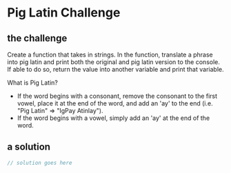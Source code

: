 # Pig Latin Challenge

## the challenge

Create a function that takes in strings.
In the function, translate a phrase into pig latin and print both the original and pig latin version to the console.
If able to do so, return the value into another variable and print that variable.

What is Pig Latin?
* If the word begins with a consonant, remove the consonant to the first vowel, place it at the end of the word, and add an 'ay' to the end (i.e. "Pig Latin" => "IgPay Atinlay").
* If the word begins with a vowel, simply add an 'ay' at the end of the word.


## a solution

```js
// solution goes here
```